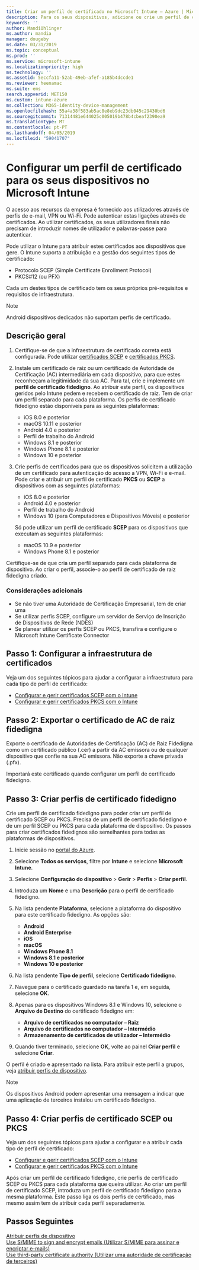 ```yaml
---
title: Criar um perfil de certificado no Microsoft Intune – Azure | Microsoft Docs
description: Para os seus dispositivos, adicione ou crie um perfil de certificado ao configurar um ambiente de certificado SCEP ou PKCS, exporte o certificado público, crie o perfil no portal do Azure e, em seguida, atribua o SCEP ou PKCS ao perfil de certificado no Microsoft Intune no portal do Azure
keywords: ''
author: MandiOhlinger
ms.author: mandia
manager: dougeby
ms.date: 03/31/2019
ms.topic: conceptual
ms.prod: ''
ms.service: microsoft-intune
ms.localizationpriority: high
ms.technology: ''
ms.assetid: 5eccfa11-52ab-49eb-afef-a185b4dccde1
ms.reviewer: heenamac
ms.suite: ems
search.appverid: MET150
ms.custom: intune-azure
ms.collection: M365-identity-device-management
ms.openlocfilehash: 55a4a38f583ab5ac8e8eb9dc23db045c29430bd6
ms.sourcegitcommit: 71314481e644025c005019b478b4cbeaf2390ea9
ms.translationtype: MT
ms.contentlocale: pt-PT
ms.lasthandoff: 04/05/2019
ms.locfileid: "59041707"
---
```

# <a name="configure-a-certificate-profile-for-your-devices-in-microsoft-intune"></a>Configurar um perfil de certificado para os seus dispositivos no Microsoft Intune

O acesso aos recursos da empresa é fornecido aos utilizadores através de perfis de e-mail, VPN ou Wi-Fi. Pode autenticar estas ligações através de certificados. Ao utilizar certificados, os seus utilizadores finais não precisam de introduzir nomes de utilizador e palavras-passe para autenticar.

Pode utilizar o Intune para atribuir estes certificados aos dispositivos que gere. O Intune suporta a atribuição e a gestão dos seguintes tipos de certificado:

- Protocolo SCEP (Simple Certificate Enrollment Protocol)
- PKCS#12 (ou PFX)

Cada um destes tipos de certificado tem os seus próprios pré-requisitos e requisitos de infraestrutura.

> [!NOTE]
> Android dispositivos dedicados não suportam perfis de certificado.

## <a name="overview"></a>Descrição geral

1. Certifique-se de que a infraestrutura de certificado correta está configurada. Pode utilizar [certificados SCEP](certificates-scep-configure.md) e [certificados PKCS](certficates-pfx-configure.md).

2. Instale um certificado de raiz ou um certificado de Autoridade de Certificação (AC) intermediária em cada dispositivo, para que estes reconheçam a legitimidade da sua AC. Para tal, crie e implemente um **perfil de certificado fidedigno**. Ao atribuir este perfil, os dispositivos geridos pelo Intune pedem e recebem o certificado de raiz. Tem de criar um perfil separado para cada plataforma. Os perfis de certificado fidedigno estão disponíveis para as seguintes plataformas:

    - iOS 8.0 e posterior
    - macOS 10.11 e posterior
    - Android 4.0 e posterior
    - Perfil de trabalho do Android
    - Windows 8.1 e posterior
    - Windows Phone 8.1 e posterior
    - Windows 10 e posterior

3. Crie perfis de certificados para que os dispositivos solicitem a utilização de um certificado para autenticação do acesso a VPN, Wi-Fi e e-mail. Pode criar e atribuir um perfil de certificado **PKCS** ou **SCEP** a dispositivos com as seguintes plataformas:

   - iOS 8.0 e posterior
   - Android 4.0 e posterior
   - Perfil de trabalho do Android
   - Windows 10 (para Computadores e Dispositivos Móveis) e posterior

   Só pode utilizar um perfil de certificado **SCEP** para os dispositivos que executam as seguintes plataformas:

   - macOS 10.9 e posterior
   - Windows Phone 8.1 e posterior

Certifique-se de que cria um perfil separado para cada plataforma de dispositivo. Ao criar o perfil, associe-o ao perfil de certificado de raiz fidedigna criado.

### <a name="further-considerations"></a>Considerações adicionais

- Se não tiver uma Autoridade de Certificação Empresarial, tem de criar uma
- Se utilizar perfis SCEP, configure um servidor de Serviço de Inscrição de Dispositivos de Rede (NDES)
- Se planear utilizar os perfis SCEP ou PKCS, transfira e configure o Microsoft Intune Certificate Connector


## <a name="step-1-configure-your-certificate-infrastructure"></a>Passo 1: Configurar a infraestrutura de certificados

Veja um dos seguintes tópicos para ajudar a configurar a infraestrutura para cada tipo de perfil de certificado:

- [Configurar e gerir certificados SCEP com o Intune](certificates-scep-configure.md)
- [Configurar e gerir certificados PKCS com o Intune](certficates-pfx-configure.md)


## <a name="step-2-export-your-trusted-root-ca-certificate"></a>Passo 2: Exportar o certificado de AC de raiz fidedigna

Exporte o certificado de Autoridades de Certificação (AC) de Raiz Fidedigna como um certificado público (.cer) a partir da AC emissora ou de qualquer dispositivo que confie na sua AC emissora. Não exporte a chave privada (.pfx).

Importará este certificado quando configurar um perfil de certificado fidedigno.

## <a name="step-3-create-trusted-certificate-profiles"></a>Passo 3: Criar perfis de certificado fidedigno
Crie um perfil de certificado fidedigno para poder criar um perfil de certificado SCEP ou PKCS. Precisa de um perfil de certificado fidedigno e de um perfil SCEP ou PKCS para cada plataforma de dispositivo. Os passos para criar certificados fidedignos são semelhantes para todas as plataformas de dispositivos.

1. Inicie sessão no [portal do Azure](https://portal.azure.com).
2. Selecione **Todos os serviços**, filtre por **Intune** e selecione **Microsoft Intune**.
3. Selecione **Configuração do dispositivo** > **Gerir** > **Perfis** > **Criar perfil**.
4. Introduza um **Nome** e uma **Descrição** para o perfil de certificado fidedigno.
5. Na lista pendente **Plataforma**, selecione a plataforma do dispositivo para este certificado fidedigno. As opções são:

    - **Android**
    - **Android Enterprise**
    - **iOS**
    - **macOS**
    - **Windows Phone 8.1**
    - **Windows 8.1 e posterior**
    - **Windows 10 e posterior**

6. Na lista pendente **Tipo de perfil**, selecione **Certificado fidedigno**.
7. Navegue para o certificado guardado na tarefa 1 e, em seguida, selecione **OK**.
8. Apenas para os dispositivos Windows 8.1 e Windows 10, selecione o **Arquivo de Destino** do certificado fidedigno em:

    - **Arquivo de certificados no computador – Raiz**
    - **Arquivo de certificados no computador – Intermédio**
    - **Armazenamento de certificados de utilizador – Intermédio**

9. Quando tiver terminado, selecione **OK**, volte ao painel **Criar perfil** e selecione **Criar**.

O perfil é criado e apresentado na lista. Para atribuir este perfil a grupos, veja [atribuir perfis de dispositivo](device-profile-assign.md).

   >[!NOTE]
   > Os dispositivos Android podem apresentar uma mensagem a indicar que uma aplicação de terceiros instalou um certificado fidedigno.

## <a name="step-4-create-scep-or-pkcs-certificate-profiles"></a>Passo 4: Criar perfis de certificado SCEP ou PKCS

Veja um dos seguintes tópicos para ajudar a configurar e a atribuir cada tipo de perfil de certificado:

- [Configurar e gerir certificados SCEP com o Intune](certificates-scep-configure.md)
- [Configurar e gerir certificados PKCS com o Intune](certficates-pfx-configure.md)

Após criar um perfil de certificado fidedigno, crie perfis de certificado SCEP ou PKCS para cada plataforma que queira utilizar. Ao criar um perfil de certificado SCEP, introduza um perfil de certificado fidedigno para a mesma plataforma. Este passo liga os dois perfis de certificado, mas mesmo assim tem de atribuir cada perfil separadamente.

## <a name="next-steps"></a>Passos Seguintes
[Atribuir perfis de dispositivo](device-profile-assign.md)  
[Use S/MIME to sign and encrypt emails (Utilizar S/MIME para assinar e encriptar e-mails)](certificates-s-mime-encryption-sign.md)  
[Use third-party certificate authority (Utilizar uma autoridade de certificação de terceiros)](certificate-authority-add-scep-overview.md)
